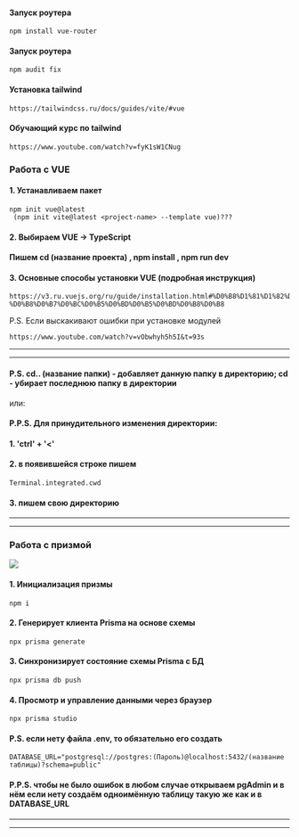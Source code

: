 


#### Запуск роутера
```
npm install vue-router
```
#### Запуск роутера
```
npm audit fix
```

#### Установка tailwind
```
https://tailwindcss.ru/docs/guides/vite/#vue
```
#### Обучающий курс по tailwind
```
https://www.youtube.com/watch?v=fyK1sW1CNug
```

 


<h3>Работа с VUE</h3>

#### 1. Устанавливаем пакет
```
npm init vue@latest
 (npm init vite@latest <project-name> --template vue)???

``` 

#### 2. Выбираем VUE -> TypeScript 
#### Пишем cd (название проекта) , npm install , npm run dev


#### 3. Основные способы установки VUE (подробная инструкция)
```
https://v3.ru.vuejs.org/ru/guide/installation.html#%D0%B8%D1%81%D1%82%D0%BE%D1%80%D0%B8%D1%8F-%D0%B8%D0%B7%D0%BC%D0%B5%D0%BD%D0%B5%D0%BD%D0%B8%D0%B8
```
P.S. Если выскакивают ошибки при установке модулей
```
https://www.youtube.com/watch?v=vObwhyh5h5I&t=93s
```

---
---

<!-- #### P.S. Серверная часть находится в директории  -->
<!-- #### Клиентская часть находится в директории  -->
#### P.S. cd.. (название папки) - добавляет данную папку в директорию; cd - убирает последнюю папку в директории

или:

#### P.P.S. Для принудительного изменения директории: 
#### 1. 'ctrl' + '<' 
#### 2. в появившейся строке пишем 

```
Terminal.integrated.cwd
```

#### 3. пишем свою директорию 

<!--!!!!!!!!!! C:\GitHub_folders\nodeServer-9>  -->
---
---


 <h3>Работа с призмой </h3>
 
[![](https://s18955.pcdn.co/wp-content/uploads/2018/02/github.png)](https://github.com/user/repository/subscription)

#### 1. Инициализация призмы 
```
npm i
``` 

#### 2. Генерирует клиента Prisma на основе схемы 
```
npx prisma generate
```
 

#### 3. Синхронизирует состояние схемы Prisma с БД #### 
```
npx prisma db push
``` 
 

#### 4. Просмотр и управление данными через браузер
```
npx prisma studio
```
 

#### P.S. если нету файла .env, то обязательно его создать
```
DATABASE_URL="postgresql://postgres:(Пароль)@localhost:5432/(название таблицы)?schema=public"
```
 
#### P.P.S. чтобы не было ошибок в любом случае открываем pgAdmin и в нём если нету создаём одноимённую таблицу такую же как и в DATABASE_URL 
---
---
  

<!-- Котэ =^-^= (https://img.razrisyika.ru/kart/24/1200/94318-kot-saymon-4.jpg) -->
